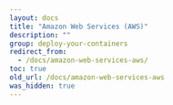 ```yaml
---
layout: docs
title: "Amazon Web Services (AWS)"
description: ""
group: deploy-your-containers
redirect_from:
  - /docs/amazon-web-services-aws/
toc: true
old_url: /docs/amazon-web-services-aws
was_hidden: true
---
```


